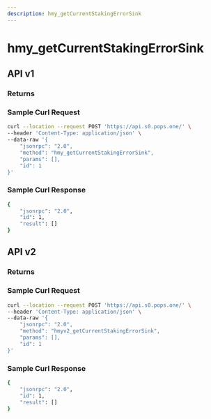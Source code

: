 ```yaml
---
description: hmy_getCurrentStakingErrorSink
---
```


# hmy\_getCurrentStakingErrorSink

## API v1

### Returns

### Sample Curl Request

```bash
curl --location --request POST 'https://api.s0.pops.one/' \
--header 'Content-Type: application/json' \
--data-raw '{
    "jsonrpc": "2.0",
    "method": "hmy_getCurrentStakingErrorSink",
    "params": [],
    "id": 1
}'
```

### Sample Curl Response

```bash
{
    "jsonrpc": "2.0",
    "id": 1,
    "result": []
}
```

## API v2

### Returns

### Sample Curl Request

```bash
curl --location --request POST 'https://api.s0.pops.one/' \
--header 'Content-Type: application/json' \
--data-raw '{
    "jsonrpc": "2.0",
    "method": "hmyv2_getCurrentStakingErrorSink",
    "params": [],
    "id": 1
}'
```

### Sample Curl Response

```bash
{
    "jsonrpc": "2.0",
    "id": 1,
    "result": []
}
```

